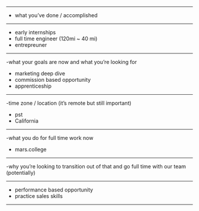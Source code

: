 
---
  
- what you’ve done / accomplished   

---

- early internships
- full time engineer (120mi ~ 40 mi)
- entrepreuner


---

-what your goals are now and what you’re looking for   

- marketing deep dive
- commission based opportunity
- apprenticeship

---

-time zone / location (it’s remote but still important)   

- pst 
- California

---

-what you do for full time work now   

- mars.college

---

-why you’re looking to transition out of that and go full time with our team (potentially)  

---
- performance based opportunity
- practice sales skills 

---